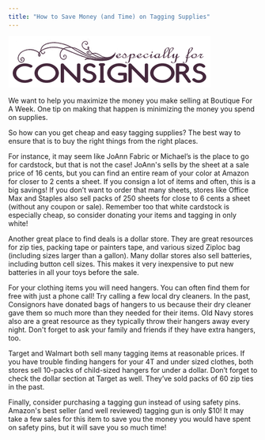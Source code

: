 ```yaml
---
title: "How to Save Money (and Time) on Tagging Supplies"
---
```


![](/img/blog/especiallyForConsignors.png)

We want to help you maximize the money you make selling at Boutique For A Week. One tip on making that happen is minimizing the money you spend on supplies.

So how can you get cheap and easy tagging supplies? The best way to ensure that is to buy the right things from the right places.

For instance, it may seem like JoAnn Fabric or Michael’s is the place to go for cardstock, but that is not the case! JoAnn's sells by the sheet at a sale price of 16 cents, but you can find an entire ream of your color at Amazon for closer to 2 cents a sheet. If you consign a lot of items and often, this is a big savings! If you don’t want to order that many sheets, stores like Office Max and Staples also sell packs of 250 sheets for close to 6 cents a sheet (without any coupon or sale). Remember too that white cardstock is especially cheap, so consider donating your items and tagging in only white!

Another great place to find deals is a dollar store. They are great resources for zip ties, packing tape or painters tape, and various sized Ziploc bag (including sizes larger than a gallon). Many dollar stores also sell batteries, including button cell sizes. This makes it very inexpensive to put new batteries in all your toys before the sale.

For your clothing items you will need hangers. You can often find them for free with just a phone call! Try calling a few local dry cleaners. In the past, Consignors have donated bags of hangers to us because their dry cleaner gave them so much more than they needed for their items. Old Navy stores also are a great resource as they typically throw their hangers away every night. Don't forget to ask your family and friends if they have extra hangers, too.

Target and Walmart both sell many tagging items at reasonable prices. If you have trouble finding hangers for your 4T and under sized clothes, both stores sell 10-packs of child-sized hangers for under a dollar. Don’t forget to check the dollar section at Target as well. They’ve sold packs of 60 zip ties in the past.

Finally, consider purchasing a tagging gun instead of using safety pins. Amazon's best seller (and well reviewed) tagging gun is only $10! It may take a few sales for this item to save you the money you would have spent on safety pins, but it will save you so much time!
